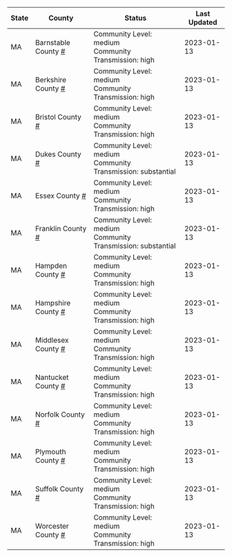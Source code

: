 State | County | Status | Last Updated
--- | --- | --- | --- 
MA | Barnstable County <a href="#barnstable_county">#</a> | <a name="barnstable_county"></a>Community Level: medium<br/>Community Transmission: high | 2023-01-13
MA | Berkshire County <a href="#berkshire_county">#</a> | <a name="berkshire_county"></a>Community Level: medium<br/>Community Transmission: high | 2023-01-13
MA | Bristol County <a href="#bristol_county">#</a> | <a name="bristol_county"></a>Community Level: medium<br/>Community Transmission: high | 2023-01-13
MA | Dukes County <a href="#dukes_county">#</a> | <a name="dukes_county"></a>Community Level: medium<br/>Community Transmission: substantial | 2023-01-13
MA | Essex County <a href="#essex_county">#</a> | <a name="essex_county"></a>Community Level: medium<br/>Community Transmission: high | 2023-01-13
MA | Franklin County <a href="#franklin_county">#</a> | <a name="franklin_county"></a>Community Level: medium<br/>Community Transmission: substantial | 2023-01-13
MA | Hampden County <a href="#hampden_county">#</a> | <a name="hampden_county"></a>Community Level: medium<br/>Community Transmission: high | 2023-01-13
MA | Hampshire County <a href="#hampshire_county">#</a> | <a name="hampshire_county"></a>Community Level: medium<br/>Community Transmission: high | 2023-01-13
MA | Middlesex County <a href="#middlesex_county">#</a> | <a name="middlesex_county"></a>Community Level: medium<br/>Community Transmission: high | 2023-01-13
MA | Nantucket County <a href="#nantucket_county">#</a> | <a name="nantucket_county"></a>Community Level: medium<br/>Community Transmission: high | 2023-01-13
MA | Norfolk County <a href="#norfolk_county">#</a> | <a name="norfolk_county"></a>Community Level: medium<br/>Community Transmission: high | 2023-01-13
MA | Plymouth County <a href="#plymouth_county">#</a> | <a name="plymouth_county"></a>Community Level: medium<br/>Community Transmission: high | 2023-01-13
MA | Suffolk County <a href="#suffolk_county">#</a> | <a name="suffolk_county"></a>Community Level: medium<br/>Community Transmission: high | 2023-01-13
MA | Worcester County <a href="#worcester_county">#</a> | <a name="worcester_county"></a>Community Level: medium<br/>Community Transmission: high | 2023-01-13
